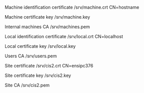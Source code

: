 Machine identification certificate
    /srv/machine.crt
    CN=hostname

Machine certificate key
    /srv/machine.key

Internal machines CA
    /srv/machines.pem


Local identification certificate
    /srv/local.crt
    CN=localhost

Local certificate key
    /srv/local.key

Users CA
    /srv/users.pem


Site certificate
	/srv/cis2.crt
	CN=ensipc376

Site certificate key
	/srv/cis2.key

Site CA
	/srv/cis2.pem
